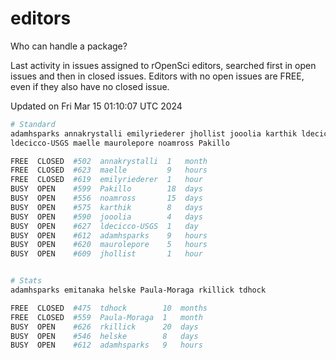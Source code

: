 # editors

Who can handle a package?

Last activity in issues assigned to rOpenSci editors, searched first in open
issues and then in closed issues. Editors with no open issues are FREE, even if
they also have no closed issue.


Updated on Fri Mar 15 01:10:07 UTC 2024

```bash
# Standard
adamhsparks annakrystalli emilyriederer jhollist jooolia karthik ldecicco
ldecicco-USGS maelle maurolepore noamross Pakillo

FREE  CLOSED  #502  annakrystalli  1   month
FREE  CLOSED  #623  maelle         9   hours
FREE  CLOSED  #619  emilyriederer  1   hour
BUSY  OPEN    #599  Pakillo        18  days
BUSY  OPEN    #556  noamross       15  days
BUSY  OPEN    #575  karthik        8   days
BUSY  OPEN    #590  jooolia        4   days
BUSY  OPEN    #627  ldecicco-USGS  1   day
BUSY  OPEN    #612  adamhsparks    9   hours
BUSY  OPEN    #620  maurolepore    5   hours
BUSY  OPEN    #609  jhollist       1   hour


# Stats
adamhsparks emitanaka helske Paula-Moraga rkillick tdhock

FREE  CLOSED  #475  tdhock        10  months
FREE  CLOSED  #559  Paula-Moraga  1   month
BUSY  OPEN    #626  rkillick      20  days
BUSY  OPEN    #546  helske        8   days
BUSY  OPEN    #612  adamhsparks   9   hours
```
